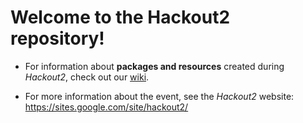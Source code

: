 

Welcome to the Hackout2 repository!
====================================

* For information about **packages and resources** created during *Hackout2*, check out our [wiki](https://github.com/Hackout2/wiki).

* For more information about the event, see the *Hackout2* website:
https://sites.google.com/site/hackout2/


